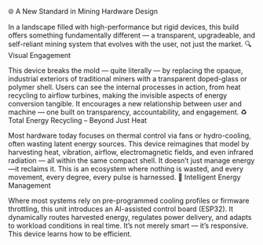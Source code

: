 🌐 A New Standard in Mining Hardware Design

In a landscape filled with high-performance but rigid devices, this build offers something fundamentally different — a transparent, upgradeable, and self-reliant mining system that evolves with the user, not just the market.
🔍 Visual Engagement

This device breaks the mold — quite literally — by replacing the opaque, industrial exteriors of traditional miners with a transparent doped-glass or polymer shell.  Users can see the internal processes in action, from heat recycling to airflow turbines, making the invisible aspects of energy conversion tangible. It encourages a new relationship between user and machine — one built on transparency, accountability, and engagement.
♻️ Total Energy Recycling – Beyond Just Heat

Most hardware today focuses on thermal control via fans or hydro-cooling, often wasting latent energy sources. This device reimagines that model by harvesting heat, vibration, airflow, electromagnetic fields, and even infrared radiation — all within the same compact shell. It doesn’t just manage energy—it reclaims it.
This is an ecosystem where nothing is wasted, and every movement, every degree, every pulse is harnessed.
🧠 Intelligent Energy Management

Where most systems rely on pre-programmed cooling profiles or firmware throttling, this unit introduces an AI-assisted control board (ESP32). It dynamically routes harvested energy, regulates power delivery, and adapts to workload conditions in real time. It’s not merely smart — it’s responsive. This device learns how to be efficient.
